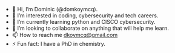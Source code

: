 - 👋 Hi, I’m Dominic (@domkoymcq).
- 👀 I’m interested in coding, cybersecurity and tech careers.
- 🌱 I’m currently learning python and CISCO cybersecurity.
- 💞️ I’m looking to collaborate on anything that will help me learn.
- 📫 How to reach me dkoymcq@gmail.com
- ⚡ Fun fact: I have a PhD in chemistry.

<!---
domkoymcq/domkoymcq is a ✨ special ✨ repository because its `README.md` (this file) appears on your GitHub profile.
You can click the Preview link to take a look at your changes.
--->
